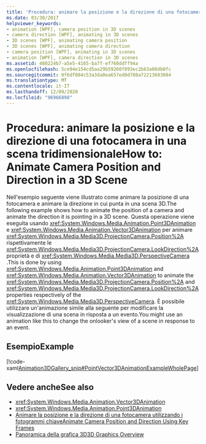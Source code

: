 ```yaml
---
title: 'Procedura: animare la posizione e la direzione di una fotocamera in una scena tridimensionale'
ms.date: 03/30/2017
helpviewer_keywords:
- animation [WPF], camera position in 3D scenes
- camera direction [WPF], animating in 3D scenes
- 3D scenes [WPF], animating camera position
- 3D scenes [WPF], animating camera direction
- camera position [WPF], animating in 3D scenes
- animation [WPF], camera direction in 3D scenes
ms.assetid: 480224b7-a5e5-4165-ba7f-ef760ddff94a
ms.openlocfilehash: 5ce94e154cd5aa29b59260f893ec2b63a08db0fc
ms.sourcegitcommit: 9f6df084c53a3da0ea657ed0d708a72213683084
ms.translationtype: MT
ms.contentlocale: it-IT
ms.lasthandoff: 12/09/2020
ms.locfileid: "96966898"
---
```

# <a name="how-to-animate-camera-position-and-direction-in-a-3d-scene"></a><span data-ttu-id="a17e5-102">Procedura: animare la posizione e la direzione di una fotocamera in una scena tridimensionale</span><span class="sxs-lookup"><span data-stu-id="a17e5-102">How to: Animate Camera Position and Direction in a 3D Scene</span></span>
<span data-ttu-id="a17e5-103">Nell'esempio seguente viene illustrato come animare la posizione di una fotocamera e animare la direzione in cui punta in una scena 3D.</span><span class="sxs-lookup"><span data-stu-id="a17e5-103">The following example shows how to animate the position of a camera and animate the direction it is pointing in a 3D scene.</span></span> <span data-ttu-id="a17e5-104">Questa operazione viene eseguita usando <xref:System.Windows.Media.Animation.Point3DAnimation> e <xref:System.Windows.Media.Animation.Vector3DAnimation> per animare <xref:System.Windows.Media.Media3D.ProjectionCamera.Position%2A> rispettivamente le <xref:System.Windows.Media.Media3D.ProjectionCamera.LookDirection%2A> proprietà e di <xref:System.Windows.Media.Media3D.PerspectiveCamera> .</span><span class="sxs-lookup"><span data-stu-id="a17e5-104">This is done by using <xref:System.Windows.Media.Animation.Point3DAnimation> and <xref:System.Windows.Media.Animation.Vector3DAnimation> to animate the <xref:System.Windows.Media.Media3D.ProjectionCamera.Position%2A> and <xref:System.Windows.Media.Media3D.ProjectionCamera.LookDirection%2A> properties respectively of the <xref:System.Windows.Media.Media3D.PerspectiveCamera>.</span></span> <span data-ttu-id="a17e5-105">È possibile utilizzare un'animazione simile alla seguente per modificare la visualizzazione di una scena in risposta a un evento.</span><span class="sxs-lookup"><span data-stu-id="a17e5-105">You might use an animation like this to change the onlooker's view of a scene in response to an event.</span></span>  
  
## <a name="example"></a><span data-ttu-id="a17e5-106">Esempio</span><span class="sxs-lookup"><span data-stu-id="a17e5-106">Example</span></span>  
 [!code-xaml[Animation3DGallery_snip#PointVector3DAnimationExampleWholePage](~/samples/snippets/csharp/VS_Snippets_Wpf/Animation3DGallery_snip/CS/PointVector3DAnimationExample.xaml#pointvector3danimationexamplewholepage)]  
  
## <a name="see-also"></a><span data-ttu-id="a17e5-107">Vedere anche</span><span class="sxs-lookup"><span data-stu-id="a17e5-107">See also</span></span>

- <xref:System.Windows.Media.Animation.Vector3DAnimation>
- <xref:System.Windows.Media.Animation.Point3DAnimation>
- [<span data-ttu-id="a17e5-108">Animare la posizione e la direzione di una fotocamera utilizzando i fotogrammi chiave</span><span class="sxs-lookup"><span data-stu-id="a17e5-108">Animate Camera Position and Direction Using Key Frames</span></span>](how-to-animate-camera-position-and-direction-using-key-frames.md)
- [<span data-ttu-id="a17e5-109">Panoramica della grafica 3D</span><span class="sxs-lookup"><span data-stu-id="a17e5-109">3D Graphics Overview</span></span>](3-d-graphics-overview.md)
